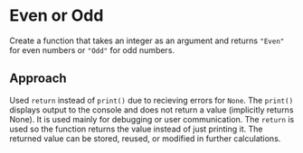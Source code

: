 # Even or Odd

Create a function that takes an integer as an argument and returns `"Even"` for even numbers or `"Odd"` for odd numbers.

## Approach

Used `return` instead of `print()` due to recieving errors for `None`. The `print()` displays output to the console and does not return a value (implicitly returns None). It is used mainly for debugging or user communication. The `return` is used so the function returns the value instead of just printing it. The returned value can be stored, reused, or modified in further calculations.

